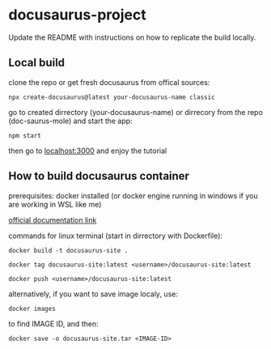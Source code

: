 # docusaurus-project
Update the README with instructions on how to replicate the build locally.

## Local build

clone the repo or get fresh docusaurus from offical sources:

`npx create-docusaurus@latest your-docusaurus-name classic`

go to created dirrectory (your-docusaurus-name) or dirrecory from the repo (doc-saurus-mole) and start the app:

`npm start`

then go to [localhost:3000](localhost:3000) and enjoy the tutorial


## How to build docusaurus container

prerequisites: docker installed (or docker engine running in windows if you are working in WSL like me)

[official documentation link](https://v1.docusaurus.io/docs/en/docker)

commands for linux terminal (start in dirrectory with Dockerfile):

`docker build -t docusaurus-site .`

`docker tag docusaurus-site:latest <username>/docusaurus-site:latest`

`docker push <username>/docusaurus-site:latest`


alternatively, if you want to save image localy, use:

`docker images`


to find IMAGE ID, and then:

`docker save -o docusaurus-site.tar <IMAGE-ID>`
